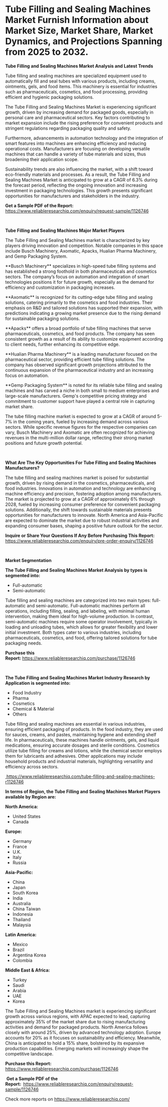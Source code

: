 <p><h1>Tube Filling and Sealing Machines Market Furnish Information about Market Size, Market Share, Market Dynamics, and Projections Spanning from 2025 to 2032.</h1></p><p><strong>Tube Filling and Sealing Machines Market Analysis and Latest Trends</strong></p>
<p><p>Tube filling and sealing machines are specialized equipment used to automatically fill and seal tubes with various products, including creams, ointments, gels, and food items. This machinery is essential for industries such as pharmaceuticals, cosmetics, and food processing, providing efficient and hygienic packaging solutions. </p><p>The Tube Filling and Sealing Machines Market is experiencing significant growth, driven by increasing demand for packaged goods, especially in personal care and pharmaceutical sectors. Key factors contributing to market expansion include the rising preference for convenient products and stringent regulations regarding packaging quality and safety. </p><p>Furthermore, advancements in automation technology and the integration of smart features into machines are enhancing efficiency and reducing operational costs. Manufacturers are focusing on developing versatile machines that can handle a variety of tube materials and sizes, thus broadening their application scope. </p><p>Sustainability trends are also influencing the market, with a shift toward eco-friendly materials and processes. As a result, the Tube Filling and Sealing Machines Market is anticipated to grow at a CAGR of 6.3% during the forecast period, reflecting the ongoing innovation and increasing investment in packaging technologies. This growth presents significant opportunities for manufacturers and stakeholders in the industry.</p></p>
<p><strong>Get a Sample PDF of the Report:&nbsp;</strong> <a href="https://www.reliableresearchiq.com/enquiry/request-sample/1126746?utm_campaign=3180&utm_medium=2&utm_source=Github&utm_content=ia&utm_term=09042025&utm_id=tube-filling-and-sealing-machines">https://www.reliableresearchiq.com/enquiry/request-sample/1126746</a></p>
<p>&nbsp;</p>
<p><strong>Tube Filling and Sealing Machines Major Market Players</strong></p>
<p><p>The Tube Filling and Sealing Machines market is characterized by key players driving innovation and competition. Notable companies in this space include Busch Machinery, Axomatic, Apacks, Hualian Pharma Machinery, and Gemp Packaging System.</p><p>**Busch Machinery** specializes in high-speed tube filling systems and has established a strong foothold in both pharmaceuticals and cosmetics sectors. The company’s focus on automation and integration of smart technologies positions it for future growth, especially as the demand for efficiency and customization in packaging increases.</p><p>**Axomatic** is recognized for its cutting-edge tube filling and sealing solutions, catering primarily to the cosmetics and food industries. Their emphasis on R&D and tailored solutions has supported their expansion, with predictions indicating a growing market presence due to the rising demand for sustainable packaging solutions.</p><p>**Apacks** offers a broad portfolio of tube filling machines that serve pharmaceuticals, cosmetics, and food products. The company has seen consistent growth as a result of its ability to customize equipment according to client needs, further enhancing its competitive edge.</p><p>**Hualian Pharma Machinery** is a leading manufacturer focused on the pharmaceutical sector, providing efficient tube filling solutions. The company has observed significant growth projections attributed to the continuous expansion of the pharmaceutical industry and an increasing focus on automation.</p><p>**Gemp Packaging System** is noted for its reliable tube filling and sealing machines and has carved a niche in both small to medium enterprises and large-scale manufacturers. Gemp's competitive pricing strategy and commitment to customer support have played a central role in capturing market share.</p><p>The tube filling machine market is expected to grow at a CAGR of around 5-7% in the coming years, fueled by increasing demand across various sectors. While specific revenue figures for the respective companies can vary, Busch Machinery and Axomatic are often recognized for achieving revenues in the multi-million dollar range, reflecting their strong market positions and future growth potential.</p></p>
<p>&nbsp;</p>
<p><strong>What Are The Key Opportunities For Tube Filling and Sealing Machines Manufacturers?</strong></p>
<p><p>The tube filling and sealing machines market is poised for substantial growth, driven by rising demand in the cosmetics, pharmaceuticals, and food industries. Innovations in automation and technology are enhancing machine efficiency and precision, fostering adoption among manufacturers. The market is projected to grow at a CAGR of approximately 6% through 2028, fueled by increasing consumer preference for convenient packaging solutions. Additionally, the shift towards sustainable materials presents opportunities for manufacturers to innovate. North America and Asia-Pacific are expected to dominate the market due to robust industrial activities and expanding consumer bases, shaping a positive future outlook for the sector.</p></p>
<p><strong>Inquire or Share Your Questions If Any Before Purchasing This Report:</strong> <a href="https://www.reliableresearchiq.com/enquiry/pre-order-enquiry/1126746?utm_campaign=3180&utm_medium=2&utm_source=Github&utm_content=ia&utm_term=09042025&utm_id=tube-filling-and-sealing-machines">https://www.reliableresearchiq.com/enquiry/pre-order-enquiry/1126746</a></p>
<p>&nbsp;</p>
<p><strong>Market Segmentation</strong></p>
<p><strong>The Tube Filling and Sealing Machines Market Analysis by types is segmented into:</strong></p>
<p><ul><li>Full-automatic</li><li>Semi-automatic</li></ul></p>
<p><p>Tube filling and sealing machines are categorized into two main types: full-automatic and semi-automatic. Full-automatic machines perform all operations, including filling, sealing, and labeling, with minimal human intervention, making them ideal for high-volume production. In contrast, semi-automatic machines require some operator involvement, typically in loading and unloading tubes, which allows for greater flexibility and lower initial investment. Both types cater to various industries, including pharmaceuticals, cosmetics, and food, offering tailored solutions for tube packaging needs.</p></p>
<p><strong>Purchase this Report:&nbsp;</strong><a href="https://www.reliableresearchiq.com/purchase/1126746?utm_campaign=3180&utm_medium=2&utm_source=Github&utm_content=ia&utm_term=09042025&utm_id=tube-filling-and-sealing-machines">https://www.reliableresearchiq.com/purchase/1126746</a></p>
<p>&nbsp;</p>
<p><strong>The Tube Filling and Sealing Machines Market Industry Research by Application is segmented into:</strong></p>
<p><ul><li>Food Industry</li><li>Pharma</li><li>Cosmetics</li><li>Chemical & Material</li><li>Others</li></ul></p>
<p><p>Tube filling and sealing machines are essential in various industries, ensuring efficient packaging of products. In the food industry, they are used for sauces, creams, and pastes, maintaining hygiene and extending shelf life. In pharmaceuticals, these machines handle ointments, gels, and liquid medications, ensuring accurate dosages and sterile conditions. Cosmetics utilize tube filling for creams and lotions, while the chemical sector employs them for lubricants and adhesives. Other applications may include household products and industrial materials, highlighting versatility and efficiency across sectors.</p></p>
<p><a href="https://www.reliableresearchiq.com/tube-filling-and-sealing-machines-r1126746?utm_campaign=3180&utm_medium=2&utm_source=Github&utm_content=ia&utm_term=09042025&utm_id=tube-filling-and-sealing-machines">&nbsp;https://www.reliableresearchiq.com/tube-filling-and-sealing-machines-r1126746</a></p>
<p><strong>In terms of Region, the Tube Filling and Sealing Machines Market Players available by Region are:</strong></p>
<p>
    <p> <strong> North America: </strong>
        <ul>
            <li>United States</li>
            <li>Canada</li>
        </ul>
        </p> 
    <p> <strong> Europe: </strong>
        <ul>
            <li>Germany</li>
            <li>France</li>
            <li>U.K.</li>
            <li>Italy</li>
            <li>Russia</li>
        </ul>
        </p> 
    <p> <strong> Asia-Pacific: </strong>
        <ul>
            <li>China</li>
            <li>Japan</li>
            <li>South Korea</li>
            <li>India</li>
            <li>Australia</li>
            <li>China Taiwan</li>
            <li>Indonesia</li>
            <li>Thailand</li>
            <li>Malaysia</li>
        </ul>
        </p> 
    <p> <strong> Latin America: </strong>
        <ul>
            <li>Mexico</li>
            <li>Brazil</li>
            <li>Argentina Korea</li>
            <li>Colombia</li>
        </ul>
        </p> 
    <p> <strong> Middle East & Africa: </strong>
        <ul>
            <li>Turkey</li>
            <li>Saudi</li>
            <li>Arabia</li>
            <li>UAE</li>
            <li>Korea</li>
        </ul>
    </p>
    </p>
<p><p>The Tube Filling and Sealing Machines market is experiencing significant growth across various regions, with APAC expected to lead, capturing approximately 35% of the market share due to rising manufacturing activities and demand for packaged products. North America follows closely with around 25%, driven by advanced technology adoption. Europe accounts for 20% as it focuses on sustainability and efficiency. Meanwhile, China is anticipated to hold a 15% share, bolstered by its expansive production capabilities. Emerging markets will increasingly shape the competitive landscape.</p></p>
<p><strong>Purchase this Report: </strong><a href="https://www.reliableresearchiq.com/purchase/1126746?utm_campaign=3180&utm_medium=2&utm_source=Github&utm_content=ia&utm_term=09042025&utm_id=tube-filling-and-sealing-machines">https://www.reliableresearchiq.com/purchase/1126746</a></p>
<p>&nbsp;<strong>Get a Sample PDF of the Report:&nbsp;&nbsp;</strong><a href="https://www.reliableresearchiq.com/enquiry/request-sample/1126746?utm_campaign=3180&utm_medium=2&utm_source=Github&utm_content=ia&utm_term=09042025&utm_id=tube-filling-and-sealing-machines">https://www.reliableresearchiq.com/enquiry/request-sample/1126746</a></p>
<p><strong></strong></p>
<p>Check more reports on <a href="https://www.reliableresearchiq.com/?utm_campaign=3180&utm_medium=2&utm_source=Github&utm_content=ia&utm_term=09042025&utm_id=tube-filling-and-sealing-machines">https://www.reliableresearchiq.com/</a></p>